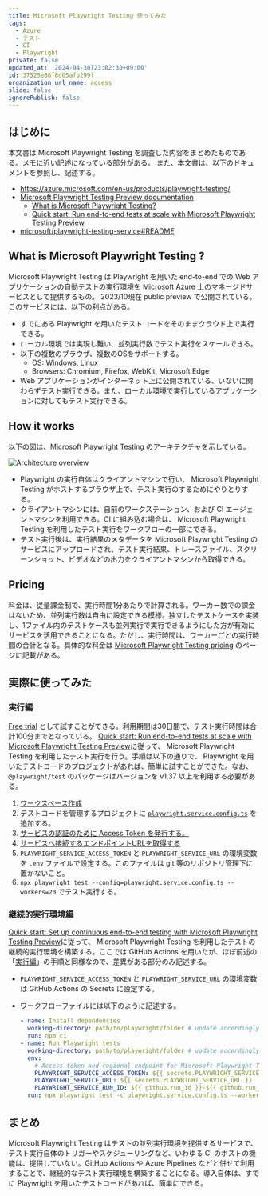 ```yaml
---
title: Microsoft Playwright Testing 使ってみた
tags:
  - Azure
  - テスト
  - CI
  - Playwright
private: false
updated_at: '2024-04-30T23:02:30+09:00'
id: 37525e86f8d05afb299f
organization_url_name: access
slide: false
ignorePublish: false
---
```

## はじめに

本文書は Microsoft Playwright Testing を調査した内容をまとめたものである。メモに近い記述になっている部分がある。
また、本文書は、以下のドキュメントを参照し、記述する。

- <https://azure.microsoft.com/en-us/products/playwright-testing/>
- [Microsoft Playwright Testing Preview documentation](https://learn.microsoft.com/ja-jp/azure/playwright-testing/)
  - [What is Microsoft Playwright Testing?](https://learn.microsoft.com/ja-jp/azure/playwright-testing/overview-what-is-microsoft-playwright-testing)
  - [Quick start: Run end-to-end tests at scale with Microsoft Playwright Testing Preview](https://learn.microsoft.com/ja-jp/azure/playwright-testing/quickstart-run-end-to-end-tests)
- [microsoft/playwright-testing-service#README](https://github.com/microsoft/playwright-testing-service/blob/main/README.md)

## What is Microsoft Playwright Testing ?

Microsoft Playwright Testing は Playwright を用いた end-to-end での Web アプリケーションの自動テストの実行環境を Microsoft Azure 上のマネージドサービスとして提供するもの。
2023/10現在 public preview で公開されている。このサービスには、以下の利点がある。

- すでにある Playwright を用いたテストコードをそのままクラウド上で実行できる。
- ローカル環境では実現し難い、並列実行数でテスト実行をスケールできる。
- 以下の複数のブラウザ、複数のOSをサポートする。
  - OS: Windows, Linux
  - Browsers: Chromium, Firefox, WebKit, Microsoft Edge
- Web アプリケーションがインターネット上に公開されている、いないに関わらずテスト実行できる。また、ローカル環境で実行しているアプリケーションに対してもテスト実行できる。

## How it works

以下の図は、Microsoft Playwright Testing のアーキテクチャを示している。

<img src="https://learn.microsoft.com/ja-jp/azure/playwright-testing/media/overview-what-is-microsoft-playwright-testing/playwright-testing-architecture-overview.png" alt="Architecture overview">

- Playwright の実行自体はクライアントマシンで行い、 Microsoft Playwright Testing がホストするブラウザ上で、テスト実行のするためにやりとりする。
- クライアントマシンには、自前のワークステーション、および CI エージェントマシンを利用できる。CI に組み込む場合は、 Microsoft Playwright Testing を利用したテスト実行をワークフローの一部にできる。
- テスト実行後は、実行結果のメタデータを Microsoft Playwright Testing のサービスにアップロードされ、テスト実行結果、トレースファイル、スクリーンショット、ビデオなどの出力をクライアントマシンから取得できる。

## Pricing

料金は、従量課金制で、実行時間1分あたりで計算される。ワーカー数での課金はないため、並列実行数は自由に設定できる模様。独立したテストケースを実装し、1ファイル内のテストケースも並列実行で実行できるようにした方が有効にサービスを活用できることになる。ただし、実行時間は、ワーカーごとの実行時間の合計となる。具体的な料金は [Microsoft Playwright Testing pricing](https://azure.microsoft.com/ja-jp/pricing/details/playwright-testing/) のページに記載がある。

## 実際に使ってみた

### 実行編

[Free trial](https://learn.microsoft.com/ja-jp/azure/playwright-testing/how-to-try-playwright-testing-free) として試すことができる。利用期間は30日間で、テスト実行時間は合計100分までとなっている。
[Quick start: Run end-to-end tests at scale with Microsoft Playwright Testing Preview](https://learn.microsoft.com/ja-jp/azure/playwright-testing/quickstart-run-end-to-end-tests)に従って、 Microsoft Playwright Testing を利用したテスト実行を行う。手順は以下の通りで、 Playwright を用いたテストコードのプロジェクトがあれば、簡単に試すことができた。なお、`@playwright/test` のパッケージはバージョンを v1.37 以上を利用する必要がある。

1. [ワークスペース作成](https://learn.microsoft.com/ja-jp/azure/playwright-testing/quickstart-run-end-to-end-tests?tabs=playwrightcli#create-a-workspace)
2. テストコードを管理するプロジェクトに [`playwright.service.config.ts`](https://github.com/microsoft/playwright-testing-service/blob/main/samples/get-started/playwright.service.config.ts) を追加する。
3. [サービスの認証のために Access Token を発行する。](https://learn.microsoft.com/ja-jp/azure/playwright-testing/quickstart-run-end-to-end-tests?tabs=playwrightcli#create-an-access-token-for-service-authentication)
4. [サービスへ接続するエンドポイントURLを取得する](https://learn.microsoft.com/ja-jp/azure/playwright-testing/quickstart-run-end-to-end-tests?tabs=playwrightcli#create-a-workspace)
5. `PLAYWRIGHT_SERVICE_ACCESS_TOKEN` と `PLAYWRIGHT_SERVICE_URL` の環境変数を `.env` ファイルで設定する。このファイルは git 等のリポジトリ管理下に置かないこと。
6. `npx playwright test --config=playwright.service.config.ts --workers=20` でテスト実行する。

### 継続的実行環境編

[Quick start: Set up continuous end-to-end testing with Microsoft Playwright Testing Preview](https://learn.microsoft.com/ja-jp/azure/playwright-testing/quickstart-automate-end-to-end-testing)に従って、 Microsoft Playwright Testing を利用したテストの継続的実行環境を構築する。ここでは GitHub Actions を用いたが、ほぼ前述の「[実行編](#実行編)」の手順と同様なので、差異がある部分のみ記述する。

- `PLAYWRIGHT_SERVICE_ACCESS_TOKEN` と `PLAYWRIGHT_SERVICE_URL` の環境変数は GitHub Actions の Secrets に設定する。
- ワークフローファイルには以下のように記述する。

  ```yaml
  - name: Install dependencies
    working-directory: path/to/playwright/folder # update accordingly
    run: npm ci
  - name: Run Playwright tests
    working-directory: path/to/playwright/folder # update accordingly
    env:
      # Access token and regional endpoint for Microsoft Playwright Testing
      PLAYWRIGHT_SERVICE_ACCESS_TOKEN: ${{ secrets.PLAYWRIGHT_SERVICE_ACCESS_TOKEN }}
      PLAYWRIGHT_SERVICE_URL: ${{ secrets.PLAYWRIGHT_SERVICE_URL }}
      PLAYWRIGHT_SERVICE_RUN_ID: ${{ github.run_id }}-${{ github.run_attempt }}-${{ github.sha }}
    run: npx playwright test -c playwright.service.config.ts --workers=20
  ```

## まとめ

Microsoft Playwright Testing はテストの並列実行環境を提供するサービスで、テスト実行自体のトリガーやスケジューリングなど、いわゆる CI のホストの機能は、提供していない。GitHub Actions や Azure Pipelines などと併せて利用することで、継続的なテスト実行環境を構築することになる。導入自体は、すでに Playwright を用いたテストコードがあれば、簡単にできる。


<!-- zenn article id: 0cac974d70b8df -->
